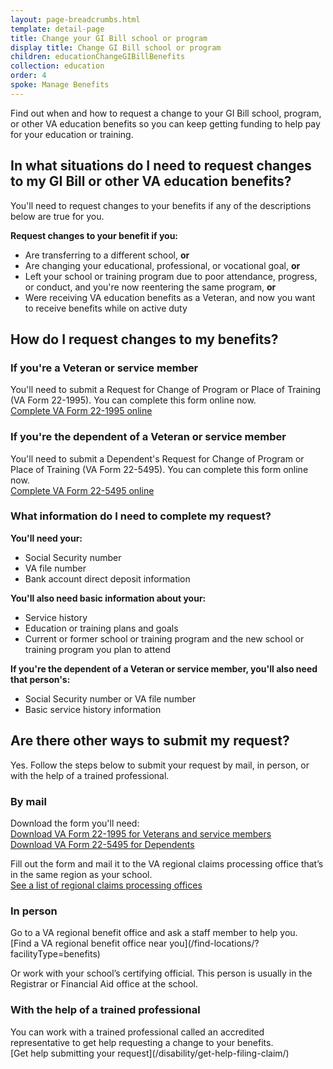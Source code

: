 ```yaml
---
layout: page-breadcrumbs.html
template: detail-page
title: Change your GI Bill school or program
display title: Change GI Bill school or program
children: educationChangeGIBillBenefits
collection: education
order: 4
spoke: Manage Benefits
---
```


<div class="va-introtext">

Find out when and how to request a change to your GI Bill school, program, or other VA education benefits so you can keep getting funding to help pay for your education or training.

</div>

<h2>In what situations do I need to request changes to my GI Bill or other VA education benefits?</h2>

You'll need to request changes to your benefits if any of the descriptions below are true for you.

**Request changes to your benefit if you:**
- Are transferring to a different school, **or**
- Are changing your educational, professional, or vocational goal, **or**
- Left your school or training program due to poor attendance, progress, or conduct, and you're now reentering the same program, **or**
- Were receiving VA education benefits as a Veteran, and now you want to receive benefits while on active duty

<h2>How do I request changes to my benefits?</h2>

<h3>If you're a Veteran or service member</h3>

You'll need to submit a Request for Change of Program or Place of Training (VA Form 22-1995). You can complete this form online now.<br>
[Complete VA Form 22-1995 online](/education/apply-for-education-benefits/application/1995/introduction)

<h3>If you're the dependent of a Veteran or service member</h3>

You'll need to submit a Dependent's Request for Change of Program or Place of Training (VA Form 22-5495). You can complete this form online now.<br>
[Complete VA Form 22-5495 online](/education/apply-for-education-benefits/application/5495/introduction)

<div class="feature" markdown=“1”>
<h3>What information do I need to complete my request?</h3>

<b>You'll need your:</b>
- Social Security number
- VA file number
- Bank account direct deposit information

<b>You'll also need basic information about your:</b>
- Service history
- Education or training plans and goals
- Current or former school or training program and the new school or training program you plan to attend

<b>If you're the dependent of a Veteran or service member, you'll also need that person's:</b>
- Social Security number or VA file number
- Basic service history information

</div>

<h2>Are there other ways to submit my request?</h2>

Yes. Follow the steps below to submit your request by mail, in person, or with the help of a trained professional.

<h3>By mail</h3>

Download the form you'll need:<br>
[Download VA Form 22-1995 for Veterans and service members](https://www.vba.va.gov/pubs/forms/vba-22-1995-are.pdf)<br>
[Download VA Form 22-5495 for Dependents](https://www.vba.va.gov/pubs/forms/vba-22-5495-are.pdf)

Fill out the form and mail it to the VA regional claims processing office that’s in the same region as your school.<br>
[See a list of regional claims processing offices](https://www.benefits.va.gov/gibill/regional_processing.asp)

<h3>In person</h3>
Go to a VA regional benefit office and ask a staff member to help you.<br>
[Find a VA regional benefit office near you](/find-locations/?facilityType=benefits)

Or work with your school’s certifying official. This person is usually in the Registrar or Financial Aid office at the school.

<h3>With the help of a trained professional</h3>
You can work with a trained professional called an accredited representative to get help requesting a change to your benefits.<br>
[Get help submitting your request](/disability/get-help-filing-claim/)

